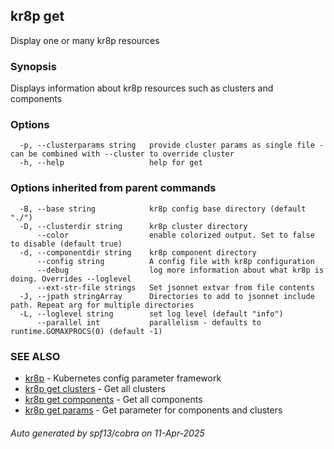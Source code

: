 ## kr8p get

Display one or many kr8p resources

### Synopsis

Displays information about kr8p resources such as clusters and components

### Options

```
  -p, --clusterparams string   provide cluster params as single file - can be combined with --cluster to override cluster
  -h, --help                   help for get
```

### Options inherited from parent commands

```
  -B, --base string            kr8p config base directory (default "./")
  -D, --clusterdir string      kr8p cluster directory
      --color                  enable colorized output. Set to false to disable (default true)
  -d, --componentdir string    kr8p component directory
      --config string          A config file with kr8p configuration
      --debug                  log more information about what kr8p is doing. Overrides --loglevel
      --ext-str-file strings   Set jsonnet extvar from file contents
  -J, --jpath stringArray      Directories to add to jsonnet include path. Repeat arg for multiple directories
  -L, --loglevel string        set log level (default "info")
      --parallel int           parallelism - defaults to runtime.GOMAXPROCS(0) (default -1)
```

### SEE ALSO

* [kr8p](kr8p.md)	 - Kubernetes config parameter framework
* [kr8p get clusters](kr8p_get_clusters.md)	 - Get all clusters
* [kr8p get components](kr8p_get_components.md)	 - Get all components
* [kr8p get params](kr8p_get_params.md)	 - Get parameter for components and clusters

###### Auto generated by spf13/cobra on 11-Apr-2025
